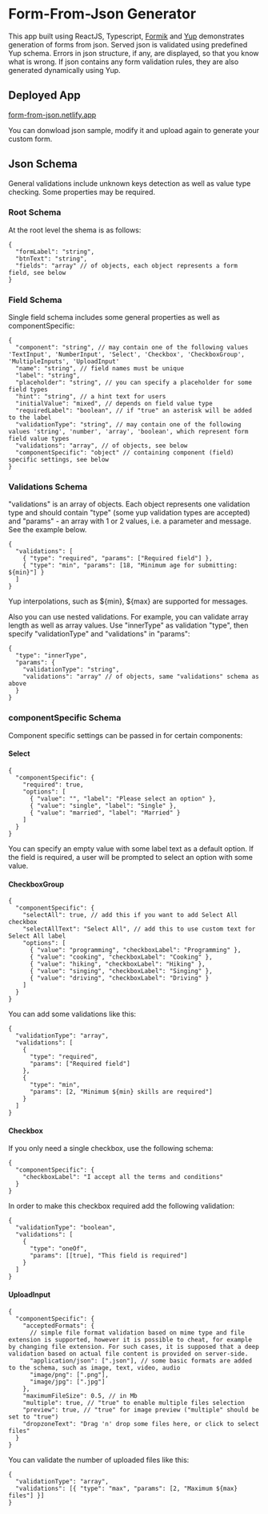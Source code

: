 # Form-From-Json Generator

This app built using ReactJS, Typescript, [Formik](https://www.npmjs.com/package/formik) and [Yup](https://www.npmjs.com/package/yup) demonstrates generation of forms from json. Served json is validated using predefined Yup schema. Errors in json structure, if any, are displayed, so that you know what is wrong. If json contains any form validation rules, they are also generated dynamically using Yup.

## Deployed App

[form-from-json.netlify.app](https://form-from-json.netlify.app/)

You can donwload json sample, modify it and upload again to generate your custom form.

## Json Schema

General validations include unknown keys detection as well as value type checking. Some properties may be required.

### Root Schema

At the root level the shema is as follows:

```jsonc
{
  "formLabel": "string",
  "btnText": "string",
  "fields": "array" // of objects, each object represents a form field, see below
}
```

### Field Schema

Single field schema includes some general properties as well as componentSpecific:

```jsonc
{
  "component": "string", // may contain one of the following values 'TextInput', 'NumberInput', 'Select', 'Checkbox', 'CheckboxGroup', 'MultipleInputs', 'UploadInput'
  "name": "string", // field names must be unique
  "label": "string",
  "placeholder": "string", // you can specify a placeholder for some field types
  "hint": "string", // a hint text for users
  "initialValue": "mixed", // depends on field value type
  "requiredLabel": "boolean", // if "true" an asterisk will be added to the label
  "validationType": "string", // may contain one of the following values 'string', 'number', 'array', 'boolean', which represent form field value types
  "validations": "array", // of objects, see below
  "componentSpecific": "object" // containing component (field) specific settings, see below
}
```

### Validations Schema

"validations" is an array of objects. Each object represents one validation type and should contain "type" (some yup validation types are accepted) and "params" - an array with 1 or 2 values, i.e. a parameter and message. See the example below.

```jsonc
{
  "validations": [
    { "type": "required", "params": ["Required field"] },
    { "type": "min", "params": [18, "Minimum age for submitting: ${min}"] }
  ]
}
```

Yup interpolations, such as ${min}, ${max} are supported for messages.

Also you can use nested validations. For example, you can validate array length as well as array values. Use "innerType" as validation "type", then specify "validationType" and "validations" in "params":

```jsonc
{
  "type": "innerType",
  "params": {
    "validationType": "string",
    "validations": "array" // of objects, same "validations" schema as above
  }
}
```

### componentSpecific Schema

Component specific settings can be passed in for certain components:

#### Select

```jsonc
{
  "componentSpecific": {
    "required": true,
    "options": [
      { "value": "", "label": "Please select an option" },
      { "value": "single", "label": "Single" },
      { "value": "married", "label": "Married" }
    ]
  }
}
```

You can specify an empty value with some label text as a default option. If the field is required, a user will be prompted to select an option with some value.

#### CheckboxGroup

```jsonc
{
  "componentSpecific": {
    "selectAll": true, // add this if you want to add Select All checkbox
    "selectAllText": "Select All", // add this to use custom text for Select All label
    "options": [
      { "value": "programming", "checkboxLabel": "Programming" },
      { "value": "cooking", "checkboxLabel": "Cooking" },
      { "value": "hiking", "checkboxLabel": "Hiking" },
      { "value": "singing", "checkboxLabel": "Singing" },
      { "value": "driving", "checkboxLabel": "Driving" }
    ]
  }
}
```

You can add some validations like this:

```jsonc
{
  "validationType": "array",
  "validations": [
    {
      "type": "required",
      "params": ["Required field"]
    },
    {
      "type": "min",
      "params": [2, "Minimum ${min} skills are required"]
    }
  ]
}
```

#### Checkbox

If you only need a single checkbox, use the following schema:

```jsonc
{
  "componentSpecific": {
    "checkboxLabel": "I accept all the terms and conditions"
  }
}
```

In order to make this checkbox required add the following validation:

```jsonc
{
  "validationType": "boolean",
  "validations": [
    {
      "type": "oneOf",
      "params": [[true], "This field is required"]
    }
  ]
}
```

#### UploadInput

```jsonc
{
  "componentSpecific": {
    "acceptedFormats": {
      // simple file format validation based on mime type and file extension is supported, however it is possible to cheat, for example by changing file extension. For such cases, it is supposed that a deep validation based on actual file content is provided on server-side.
      "application/json": [".json"], // some basic formats are added to the schema, such as image, text, video, audio
      "image/png": [".png"],
      "image/jpg": [".jpg"]
    },
    "maximumFileSize": 0.5, // in Mb
    "multiple": true, // "true" to enable multiple files selection
    "preview": true, // "true" for image preview ("multiple" should be set to "true")
    "dropzoneText": "Drag 'n' drop some files here, or click to select files"
  }
}
```

You can validate the number of uploaded files like this:

```jsonc
{
  "validationType": "array",
  "validations": [{ "type": "max", "params": [2, "Maximum ${max} files"] }]
}
```
